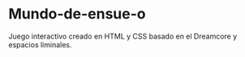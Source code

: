 # Mundo-de-ensue-o
Juego interactivo creado en HTML y CSS basado en el Dreamcore y espacios liminales. 
